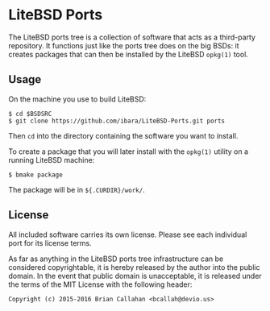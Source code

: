 LiteBSD Ports
=============
The LiteBSD ports tree is a collection of software that acts as a
third-party repository. It functions just like the ports tree does
on the big BSDs: it creates packages that can then be installed by
the LiteBSD `opkg(1)` tool.

Usage
-----
On the machine you use to build LiteBSD:
```
$ cd $BSDSRC
$ git clone https://github.com/ibara/LiteBSD-Ports.git ports
```
Then `cd` into the directory containing the software you want to
install.

To create a package that you will later install with the
`opkg(1)` utility on a running LiteBSD machine:
```
$ bmake package
```
The package will be in `${.CURDIR}/work/`.

License
-------
All included software carries its own license. Please see each
individual port for its license terms.

As far as anything in the LiteBSD ports tree infrastructure can
be considered copyrightable, it is hereby released by the author
into the public domain. In the event that public domain is
unacceptable, it is released under the terms of the MIT License
with the following header:

`Copyright (c) 2015-2016 Brian Callahan <bcallah@devio.us>`


